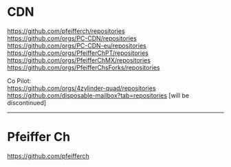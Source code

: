 # CDN

https://github.com/pfeifferch/repositories   
https://github.com/orgs/PC-CDN/repositories  
https://github.com/orgs/PC-CDN-eu/repositories  
https://github.com/orgs/PfeifferChPT/repositories  
https://github.com/orgs/PfeifferChMX/repositories  
https://github.com/orgs/PfeifferChsForks/repositories

Co Pilot:  
https://github.com/orgs/4zylinder-quad/repositories  
https://github.com/disposable-mailbox?tab=repositories [will be discontinued] 

---

# Pfeiffer Ch
https://github.com/pfeifferch
